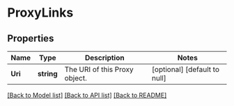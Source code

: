 # ProxyLinks

## Properties
Name | Type | Description | Notes
------------ | ------------- | ------------- | -------------
**Uri** | **string** | The URI of this Proxy object. | [optional] [default to null]

[[Back to Model list]](../README.md#documentation-for-models) [[Back to API list]](../README.md#documentation-for-api-endpoints) [[Back to README]](../README.md)

